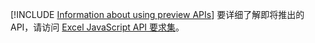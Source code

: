 [!INCLUDE [Information about using preview APIs](../includes/using-preview-apis.md)]
要详细了解即将推出的 API，请访问 [Excel JavaScript API 要求集](../reference/requirement-sets/excel-api-requirement-sets.md#excel-javascript-preview-apis)。